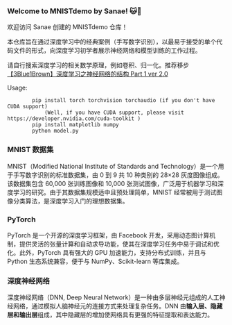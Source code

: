 ### Welcome to MNISTdemo by Sanae! 🐱🎉

欢迎访问 Sanae 创建的 MNISTdemo 仓库！

本仓库旨在通过深度学习中的经典案例（手写数字识别），以最易于接受的单个代码文件的形式，向深度学习初学者展示神经网络和模型训练的工作过程。

请自行搜索深度学习的相关数学原理，例如卷积、归一化。推荐移步 [【3Blue1Brown】深度学习之神经网络的结构 Part 1 ver 2.0](https://www.bilibili.com/video/BV1bx411M7Zx/?spm_id_from=333.1387.homepage.video_card.click&vd_source=09d1bf2cbd84e8b3aa3357a436352b3a)

Usage:

```
        pip install torch torchvision torchaudio (if you don't have CUDA support)
            (Well, if you have CUDA support, please visit https://developer.nvidia.com/cuda-toolkit )
        pip install matplotlib numpy
        python model.py
```

    
### **MNIST 数据集**

MNIST（Modified National Institute of Standards and Technology）是一个用于手写数字识别的标准数据集，由 0 到 9 共 10 种类别的 28×28 灰度图像组成。该数据集包含 60,000 张训练图像和 10,000 张测试图像，广泛用于机器学习和深度学习的研究。由于其数据集规模适中且预处理简单，MNIST 经常被用于测试图像分类算法，是深度学习入门的理想数据集。

### **PyTorch**

PyTorch 是一个开源的深度学习框架，由 Facebook 开发，采用动态图计算机制，提供灵活的张量计算和自动求导功能，使其在深度学习任务中易于调试和优化。此外，PyTorch 具有强大的 GPU 加速能力，支持分布式训练，并且与 Python 生态系统兼容，便于与 NumPy、Scikit-learn 等库集成。

### **深度神经网络**

深度神经网络（DNN, Deep Neural Network）是一种由多层神经元组成的人工神经网络，通过模拟人脑神经元的连接方式来处理复杂任务。DNN 由**输入层、隐藏层和输出层**组成，其中隐藏层的增加使网络具有更强的特征提取和表达能力。
